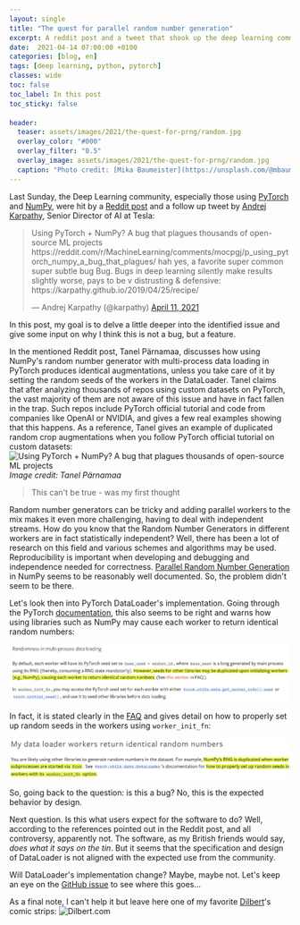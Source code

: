 ```yaml
---
layout: single
title: "The quest for parallel random number generation"
excerpt: A reddit post and a tweet that shook up the deep learning community
date:  2021-04-14 07:00:00 +0100
categories: [blog, en]
tags: [deep learning, python, pytorch]
classes: wide
toc: false
toc_label: In this post
toc_sticky: false

header: 
  teaser: assets/images/2021/the-quest-for-prng/random.jpg
  overlay_color: "#000"
  overlay_filter: "0.5"
  overlay_image: assets/images/2021/the-quest-for-prng/random.jpg
  caption: "Photo credit: [Mika Baumeister](https://unsplash.com/@mbaumi?utm_source=unsplash&utm_medium=referral&utm_content=creditCopyText)"
---
```


Last Sunday, the Deep Learning community, especially those using [PyTorch](https://pytorch.org/) and [NumPy](https://numpy.org/), were hit by a [Reddit post](https://www.reddit.com/r/MachineLearning/comments/mocpgj/p_using_pytorch_numpy_a_bug_that_plagues/) and a follow up tweet by [Andrej Karpathy](https://karpathy.ai/), Senior Director of AI at Tesla: 

<blockquote class="twitter-tweet" data-lang="en"><p lang="en" dir="ltr">Using PyTorch + NumPy? A bug that plagues thousands of open-source ML projects https://reddit.com/r/MachineLearning/comments/mocpgj/p_using_pytorch_numpy_a_bug_that_plagues/
hah yes, a favorite super common super subtle bug Bug. Bugs in deep learning silently make results slightly worse, pays to be v distrusting & defensive: https://karpathy.github.io/2019/04/25/recipe/</p>&mdash; Andrej Karpathy (@karpathy) <a href="https://twitter.com/karpathy/status/1381121537164513288">April 11, 2021</a></blockquote>
<script async src="//platform.twitter.com/widgets.js" charset="utf-8"></script>


In this post, my goal is to delve a little deeper into the identified issue and give some input on why I think this is not a bug, but a feature. 

In the mentioned Reddit post, Tanel Pärnamaa, discusses how using NumPy's random number generator with multi-process data loading in PyTorch produces identical augmentations, unless you take care of it by setting the random seeds of the workers in the DataLoader. Tanel claims that after analyzing thousands of repos using custom datasets on PyTorch, the vast majority of them are not aware of this issue and have in fact fallen in the trap. Such repos include PyTorch official tutorial and code from companies like OpenAI or NVIDIA, and gives a few real examples showing that this happens. As a reference, Tanel gives an example of duplicated random crop augmentations when you follow PyTorch official tutorial on custom datasets:
![Using PyTorch + NumPy? A bug that plagues thousands of open-source ML projects](https://preview.redd.it/pccy5wskpes61.png?width=1652&format=png&auto=webp&s=f292d0282ad954cbac2c693a9656d62fa0dd9682)
_Image credit: Tanel Pärnamaa_

> This can't be true - was my first thought

Random number generators can be tricky and adding parallel workers to the mix makes it even more challenging, having to deal with independent streams. How do you know that the Random Number Generators in different workers are in fact statistically independent? Well, there has been a lot of research on this field and various schemes and algorithms may be used. Reproducibility is important when developing and debugging and independence needed for correctness. [Parallel Random Number Generation](https://numpy.org/doc/stable/reference/random/parallel.html) in NumPy seems to be reasonably well documented. So, the problem didn't seem to be there. 

Let's look then into PyTorch DataLoader's implementation. Going through the PyTorch [documentation](https://pytorch.org/docs/stable/data.html#data-loading-randomness), this also seems to be right and warns how using libraries such as NumPy may cause each worker to return identical random numbers:

![Randomness in multi-process data loading](/assets/images/2021/the-quest-for-prng/dataloader-pytorch.png)

In fact, it is stated clearly in the [FAQ](https://pytorch.org/docs/stable/notes/faq.html#my-data-loader-workers-return-identical-random-numbers) and gives detail on how to properly set up random seeds in the workers using `worker_init_fn`:

![Data Loader returns identical random numbers](/assets/images/2021/the-quest-for-prng/dataloader-pytorch-faq.png)

So, going back to the question: is this a bug? No, this is the expected behavior by design.

Next question. Is this what users expect for the software to do? Well, according to the references pointed out in the Reddit post, and all controversy, apparently not. The software, as my British friends would say, _does what it says on the tin_. But it seems that the specification and design of DataLoader is not aligned with the expected use from the community. 

Will DataLoader's implementation change? Maybe, maybe not. Let's keep an eye on the [GitHub issue](https://github.com/pytorch/pytorch/issues/5059) to see where this goes...

As a final note, I can't help it but leave here one of my favorite [Dilbert](https://www.dilbert.com)'s comic strips:
![Dilbert.com](https://assets.amuniversal.com/321a39e06d6401301d80001dd8b71c47) 